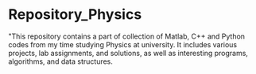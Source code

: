 # Repository_Physics
"This repository contains a part of collection of  Matlab, C++ and Python codes from my time studying Physics at university. It includes various projects, lab assignments, and solutions, as well as interesting programs, algorithms, and data structures. 
